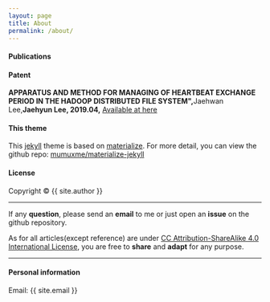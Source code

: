 ```yaml
---
layout: page
title: About
permalink: /about/
---
```


#### Publications



#### Patent
<b>APPARATUS AND METHOD FOR MANAGING OF HEARTBEAT EXCHANGE PERIOD IN THE HADOOP DISTRIBUTED FILE SYSTEM",</b>Jaehwan Lee,<b>Jaehyun Lee, 2019.04,</b> [Available at here](https://patents.google.com/patent/KR101973537B1/ko)


#### This theme

This [jekyll](https://jekyllrb.com) theme is based on [materialize](http://materializecss.com). For more detail, you can view the github repo: [mumuxme/materialize-jekyll](https://github.com/mumuxme/materialize-jekyll)


#### License

Copyright&nbsp;&copy;&nbsp;{{ site.author }}

- - -

If any <b>question</b>, please send an <b>email</b> to me or just open an <b>issue</b> on the github repository. 

As for all articles(except reference) are under [CC Attribution-ShareAlike 4.0 International License](https://creativecommons.org/licenses/by-sa/4.0/), you are free to <b>share</b> and <b>adapt</b> for any purpose.

- - -

#### Personal information

Email: {{ site.email }}
